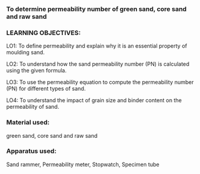 ### To determine permeability number of green sand, core sand and raw sand

### LEARNING OBJECTIVES:

LO1: To define permeability and explain why it is an essential property of moulding sand.

LO2: To understand how the sand permeability number (PN) is calculated using the given formula.

LO3: To use the permeability equation to compute the permeability number (PN) for different types of sand.

LO4: To understand the impact of grain size and binder content on the permeability of sand.

### Material used: 
green sand, core sand and raw sand

### Apparatus used: 
Sand rammer, Permeability meter, Stopwatch, Specimen tube

